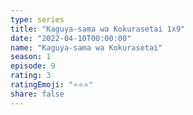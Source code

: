 ```yaml
---
type: series
title: "Kaguya-sama wa Kokurasetai 1x9"
date: "2022-04-10T00:00:00"
name: "Kaguya-sama wa Kokurasetai"
season: 1
episode: 9
rating: 3
ratingEmoji: "⭐️⭐️⭐️"
share: false
---
```

